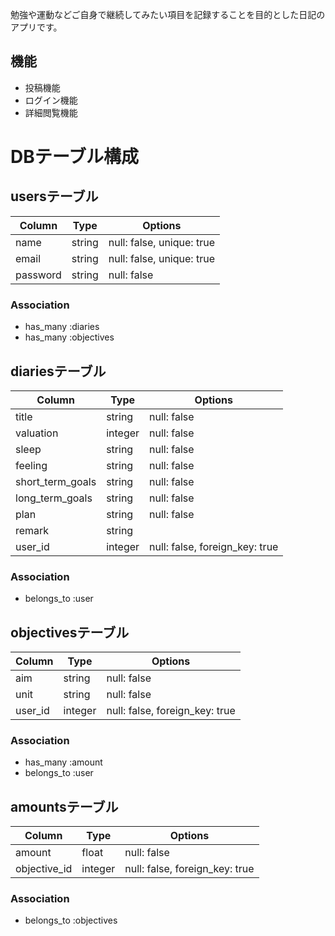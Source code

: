 勉強や運動などご自身で継続してみたい項目を記録することを目的とした日記のアプリです。

## 機能
- 投稿機能
- ログイン機能
- 詳細閲覧機能


# DBテーブル構成

 ## usersテーブル

|Column|Type|Options|
|------|----|-------|
|name|string|null: false, unique: true|
|email|string|null: false, unique: true|
|password|string|null: false|

### Association
- has_many :diaries
- has_many :objectives

 ## diariesテーブル

|Column|Type|Options|
|------|----|-------|
|title|string|null: false|
|valuation|integer|null: false|
|sleep|string|null: false|
|feeling|string|null: false|
|short_term_goals|string|null: false|
|long_term_goals|string|null: false|
|plan|string|null: false|
|remark|string| |
|user_id|integer|null: false, foreign_key: true|

### Association
- belongs_to :user

 ## objectivesテーブル

|Column|Type|Options|
|------|----|-------|
|aim|string|null: false|
|unit|string|null: false|
|user_id|integer|null: false, foreign_key: true|

### Association
- has_many :amount
- belongs_to :user

 ## amountsテーブル

|Column|Type|Options|
|------|----|-------|
|amount|float|null: false|
|objective_id|integer|null: false, foreign_key: true|

### Association
- belongs_to :objectives

